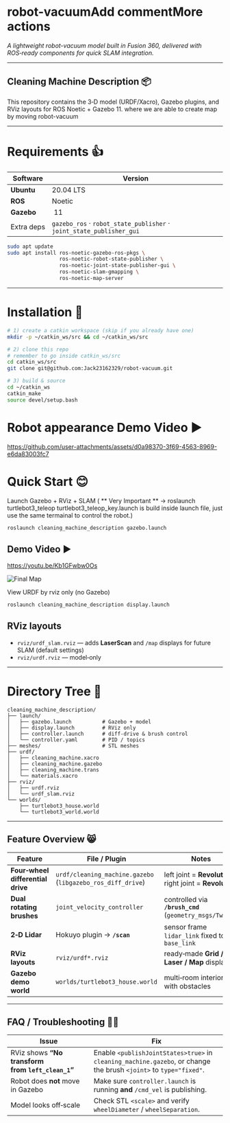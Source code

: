 # robot-vacuumAdd commentMore actions

*A lightweight robot-vacuum model built in Fusion 360, delivered with ROS‑ready components for quick SLAM integration.*

---

## Cleaning Machine Description 📦

This repository contains the 3‑D model (URDF/Xacro), Gazebo plugins, and RViz layouts for ROS Noetic + Gazebo 11. where we are able to create map by moving robot-vacuum 

---

# Requirements 👍
| Software | Version |
|----------|---------|
| **Ubuntu** | 20.04 LTS |
| **ROS** | Noetic |
| **Gazebo** | 11 |
| Extra deps | `gazebo_ros` · `robot_state_publisher` · `joint_state_publisher_gui` |

```bash
sudo apt update
sudo apt install ros-noetic-gazebo-ros-pkgs \
                 ros-noetic-robot-state-publisher \
                 ros-noetic-joint-state-publisher-gui \
                 ros-noetic-slam-gmapping \
                 ros-noetic-map-server
```

---

# Installation 👾
```bash
# 1) create a catkin workspace (skip if you already have one)
mkdir -p ~/catkin_ws/src && cd ~/catkin_ws/src

# 2) clone this repo
# remember to go inside catkin_ws/src
cd catkin_ws/src
git clone git@github.com:Jack23162329/robot-vacuum.git

# 3) build & source
cd ~/catkin_ws
catkin_make
source devel/setup.bash
```
# Robot appearance Demo Video ▶️

https://github.com/user-attachments/assets/d0a98370-3f69-4563-8969-e6da83003fc7

# Quick Start 😊
Launch Gazebo + RViz + SLAM ( ** Very Important ** -> roslaunch turtlebot3_teleop turtlebot3_teleop_key.launch is build inside launch file, just use the same termainal to control the robot.)
```bash 
roslaunch cleaning_machine_description gazebo.launch
```
## Demo Video ▶️

https://youtu.be/Kb1GFwbw0Os 

![Final Map](https://github.com/user-attachments/assets/025e07ae-5d88-4a32-a3f0-c17acb991360)

View URDF by rviz only (no Gazebo)
```bash
roslaunch cleaning_machine_description display.launch
```

## RViz layouts
* `rviz/urdf_slam.rviz` — adds **LaserScan** and `/map` displays for future SLAM (default settings)
* `rviz/urdf.rviz` — model‑only  

---

# Directory Tree 🌲
```
cleaning_machine_description/
├── launch/
│   ├── gazebo.launch          # Gazebo + model
│   ├── display.launch         # RViz only
│   ├── controller.launch      # diff‑drive & brush control
│   └── controller.yaml        # PID / topics
├── meshes/                    # STL meshes
├── urdf/
│   ├── cleaning_machine.xacro
│   ├── cleaning_machine.gazebo
│   ├── cleaning_machine.trans
│   └── materials.xacro
├── rviz/
│   ├── urdf.rviz
│   └── urdf_slam.rviz
└── worlds/
    ├── turtlebot3_house.world
    └── turtlebot3_world.world
```

---

## Feature Overview 😸
| Feature | File / Plugin | Notes |
|---------|---------------|-------|
| **Four‑wheel differential drive** | `urdf/cleaning_machine.gazebo` (`libgazebo_ros_diff_drive`) | left joint = **Revolute 7** · right joint = **Revolute 8** |
| **Dual rotating brushes** | `joint_velocity_controller` | controlled via **`/brush_cmd`** (`geometry_msgs/Twist`) |
| **2‑D Lidar** | Hokuyo plugin → **`/scan`** | sensor frame `lidar_link` fixed to `base_link` |
| **RViz layouts** | `rviz/urdf*.rviz` | ready‑made **Grid / Laser / Map** displays |
| **Gazebo demo world** | `worlds/turtlebot3_house.world` | multi‑room interior with obstacles |

---

## FAQ / Troubleshooting 😵‍💫
| Issue | Fix |
|-------|-----|
| RViz shows **“No transform from `left_clean_1`”** | Enable `<publishJointStates>true>` in `cleaning_machine.gazebo`, or change the brush `<joint>` to `type="fixed"`. |
| Robot does **not** move in Gazebo | Make sure `controller.launch` is running **and** `/cmd_vel` is publishing. |
| Model looks off‑scale | Check STL `<scale>` and verify `wheelDiameter` / `wheelSeparation`. |
